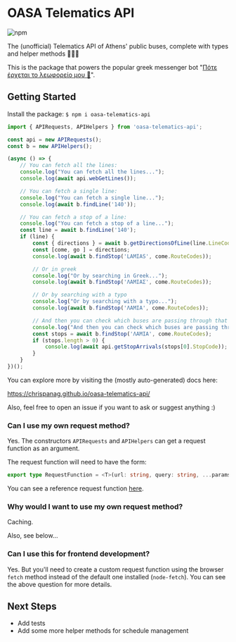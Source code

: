# OASA Telematics API

![npm](https://img.shields.io/npm/dw/oasa-telematics-api)

The (unofficial) Telematics API of Athens' public buses, complete with types and helper methods 🚌🚌🚌

This is the package that powers the popular greek messenger bot "[Πότε έρχεται το λεωφορείο μου 🚌](https://m.me/athensbus)". 

## Getting Started

Install the package: `$ npm i oasa-telematics-api`

```typescript
import { APIRequests, APIHelpers } from 'oasa-telematics-api';

const api = new APIRequests();
const b = new APIHelpers();

(async () => {
    // You can fetch all the lines:
    console.log("You can fetch all the lines...");
    console.log(await api.webGetLines());

    // You can fetch a single line:
    console.log("You can fetch a single line...");
    console.log(await b.findLine('140'));

    // You can fetch a stop of a line:
    console.log("You can fetch a stop of a line...");
    const line = await b.findLine('140');
    if (line) {
        const { directions } = await b.getDirectionsOfLine(line.LineCode)
        const [come, go ] = directions;
        console.log(await b.findStop('LAMIAS', come.RouteCodes));

        // Or in greek
        console.log("Or by searching in Greek...");
        console.log(await b.findStop('ΛΑΜΙΑΣ', come.RouteCodes));

        // Or by searching with a typo
        console.log("Or by searching with a typo...");
        console.log(await b.findStop('ΛΑΜΙΑ', come.RouteCodes));

        // And then you can check which buses are passing through that stop:
        console.log("And then you can check which buses are passing through that stop...");
        const stops = await b.findStop('ΛΑΜΙΑ', come.RouteCodes);
        if (stops.length > 0) {
            console.log(await api.getStopArrivals(stops[0].StopCode));
        }
    }
})();
```

You can explore more by visiting the (mostly auto-generated) docs here: 

https://chrispanag.github.io/oasa-telematics-api/

Also, feel free to open an issue if you want to ask or suggest anything :)

### Can I use my own request method? 

Yes. The constructors `APIRequests` and `APIHelpers` can get a request function as an argument. 

The request function will need to have the form: 

```typescript
export type RequestFunction = <T>(url: string, query: string, ...params: any[]) => Promise<T>;
```

You can see a reference request function [here](src/requestFunction.ts). 

### Why would I want to use my own request method?

Caching. 

Also, see below...

### Can I use this for frontend development?

Yes. But you'll need to create a custom request function using the browser `fetch` method instead of the default one installed (`node-fetch`). You can see the above question for more details.

## Next Steps

* Add tests
* Add some more helper methods for schedule management
